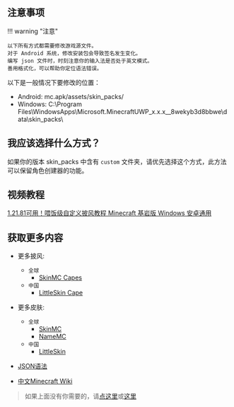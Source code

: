 ## 注意事项
!!! warning "注意"

    以下所有方式都需要修改游戏源文件。  
    对于 Android 系统，修改安装包会导致签名发生变化。  
    编写 json 文件时，时刻注意你的输入法是否处于英文模式。  
    善用格式化，可以帮助你定位语法错误。

以下是一般情况下要修改的位置：

* Android: mc.apk/assets/skin_packs/
* Windows: C:\Program Files\WindowsApps\Microsoft.MinecraftUWP_x.x.x__8wekyb3d8bbwe\data\skin_packs\

## 我应该选择什么方式？

如果你的版本 skin_packs 中含有 `custom` 文件夹，请优先选择这个方式，此方法可以保留角色创建器的功能。

## 视频教程
[1.21.81可用！喂饭级自定义披风教程 Minecraft 基岩版 Windows 安卓通用](https://b23.tv/BV1HU73zcEHy)

## 获取更多内容
- 更多披风:
  - `全球`
    - [SkinMC Capes](https://skinmc.net/capes)
  - `中国`
    - [LittleSkin Cape](https://littleskin.cn/skinlib?filter=cape&sort=likes&page=1/)

- 更多皮肤:
  - `全球`
    - [SkinMC](https://skinmc.net)
    - [NameMC](https://namemc.com)
  - `中国`
    - [LittleSkin](https://littleskin.cn/skinlib/)
- [JSON语法](https://www.json.cn)
- [中文Minecraft Wiki](https://zh.minecraft.wiki)

> 如果上面没有你需要的，请[点这里](https://b.ltya.top/?q=5oCO5LmI5L2/55So5pCc57Si5byV5pOO)或[这里](https://bd.ltya.top/?q=5oCO5LmI5L2/55So5pCc57Si5byV5pOO)
